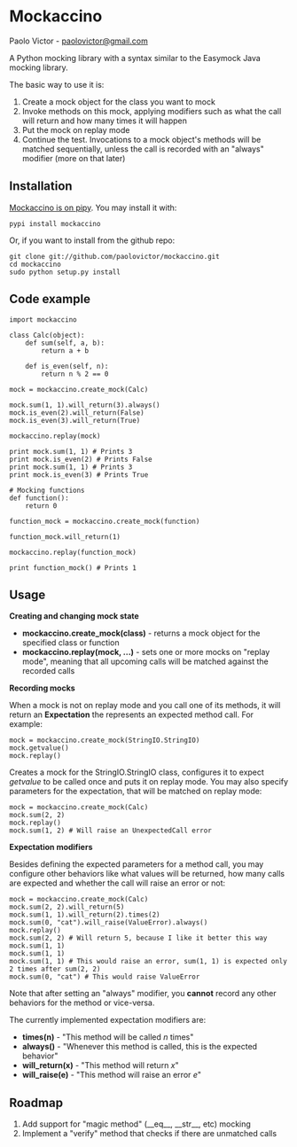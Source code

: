 # Mockaccino 

Paolo Victor - paolovictor@gmail.com

A Python mocking library with a syntax similar to the Easymock Java mocking library.

The basic way to use it is:

1. Create a mock object for the class you want to mock
2. Invoke methods on this mock, applying modifiers such as what the call will return and how many times it will happen
3. Put the mock on replay mode
4. Continue the test. Invocations to a mock object's methods will be matched sequentially, unless the call is recorded with an "always" modifier (more on that later)

## Installation

[Mockaccino is on pipy](http://pypi.python.org/pypi/mockaccino). You may install it with:

    pypi install mockaccino

Or, if you want to install from the github repo:

    git clone git://github.com/paolovictor/mockaccino.git
    cd mockaccino
    sudo python setup.py install

## Code example

    import mockaccino

    class Calc(object):
        def sum(self, a, b):
            return a + b

        def is_even(self, n):
            return n % 2 == 0

    mock = mockaccino.create_mock(Calc)

    mock.sum(1, 1).will_return(3).always()
    mock.is_even(2).will_return(False)
    mock.is_even(3).will_return(True)

    mockaccino.replay(mock)

    print mock.sum(1, 1) # Prints 3
    print mock.is_even(2) # Prints False
    print mock.sum(1, 1) # Prints 3
    print mock.is_even(3) # Prints True

    # Mocking functions
    def function():
        return 0
    
    function_mock = mockaccino.create_mock(function)
    
    function_mock.will_return(1)

    mockaccino.replay(function_mock)

    print function_mock() # Prints 1

## Usage

__Creating and changing mock state__

* __mockaccino.create_mock(class)__ - returns a mock object for the specified class or function
* __mockaccino.replay(mock, ...)__ - sets one or more mocks on "replay mode", meaning that all upcoming calls will be matched against the recorded calls

__Recording mocks__

When a mock is not on replay mode and you call one of its methods, it will return an __Expectation__ the represents an expected method call. For example:

    mock = mockaccino.create_mock(StringIO.StringIO)
    mock.getvalue()
    mock.replay()

Creates a mock for the StringIO.StringIO class, configures it to expect _getvalue_ to be called once and puts it on replay mode. You may also specify parameters for the expectation, that will be matched on replay mode:

    mock = mockaccino.create_mock(Calc)
    mock.sum(2, 2)
    mock.replay()
    mock.sum(1, 2) # Will raise an UnexpectedCall error

__Expectation modifiers__

Besides defining the expected parameters for a method call, you may configure other behaviors like what values will be returned, how many calls are expected and whether the call will raise an error or not:

    mock = mockaccino.create_mock(Calc)
    mock.sum(2, 2).will_return(5)
    mock.sum(1, 1).will_return(2).times(2)
    mock.sum(0, "cat").will_raise(ValueError).always()
    mock.replay() 
    mock.sum(2, 2) # Will return 5, because I like it better this way
    mock.sum(1, 1)
    mock.sum(1, 1)
    mock.sum(1, 1) # This would raise an error, sum(1, 1) is expected only 2 times after sum(2, 2)
    mock.sum(0, "cat") # This would raise ValueError

Note that after setting an "always" modifier, you __cannot__ record any other behaviors for the method or vice-versa.

The currently implemented expectation modifiers are:

* __times(n)__ - "This method will be called _n_ times"
* __always()__ - "Whenever this method is called, this is the expected behavior"
* __will\_return(x)__ - "This method will return _x_"
* __will\_raise(e)__ - "This method will raise an error _e_"

## Roadmap

1. Add support for "magic method" (\_\_eq\_\_, \_\_str\_\_, etc) mocking
2. Implement a "verify" method that checks if there are unmatched calls
